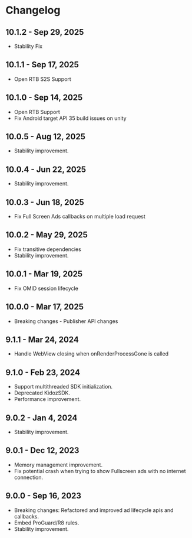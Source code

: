 # Changelog

## 10.1.2 - Sep 29, 2025

* Stability Fix
 
## 10.1.1 - Sep 17, 2025

* Open RTB S2S Support

## 10.1.0 - Sep 14, 2025

* Open RTB Support
* Fix Android target API 35 build issues on unity

## 10.0.5 - Aug 12, 2025

* Stability improvement.

## 10.0.4 - Jun 22, 2025

* Stability improvement.
  
## 10.0.3 - Jun 18, 2025

* Fix Full Screen Ads callbacks on multiple load request 

## 10.0.2 - May 29, 2025

* Fix transitive dependencies 
* Stability improvement.

## 10.0.1 - Mar 19, 2025

* Fix OMID session lifecycle

## 10.0.0 - Mar 17, 2025

* Breaking changes - Publisher API changes 
  
## 9.1.1 - Mar 24, 2024

* Handle WebView closing when onRenderProcessGone is called

## 9.1.0 - Feb 23, 2024

* Support multithreaded SDK initialization.
* Deprecated KidozSDK.
* Performance improvement.

## 9.0.2 - Jan 4, 2024

* Stability improvement.

## 9.0.1 - Dec 12, 2023

* Memory management improvement.
* Fix potential crash when trying to show Fullscreen ads with no internet connection.

## 9.0.0 - Sep 16, 2023

* Breaking changes: Refactored and improved ad lifecycle apis and callbacks.
* Embed ProGuard/R8 rules.
* Stability improvement.
